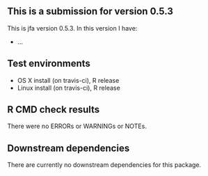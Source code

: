 ## This is a submission for version 0.5.3
This is jfa version 0.5.3. In this version I have:

* ...

## Test environments
* OS X install (on travis-ci), R release
* Linux install (on travis-ci), R release

## R CMD check results
There were no ERRORs or WARNINGs or NOTEs. 

## Downstream dependencies
There are currently no downstream dependencies for this package.
